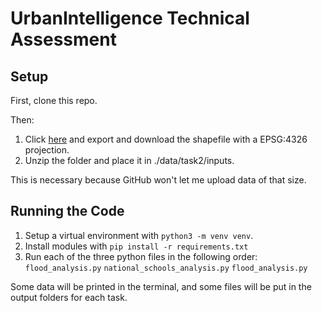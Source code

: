 # UrbanIntelligence Technical Assessment

## Setup
First, clone this repo.

Then:
1. Click [here](https://datafinder.stats.govt.nz/layer/120766-2023-census-totals-by-topic-for-individuals-by-statistical-area-1-part-1/) and export and download the shapefile with a EPSG:4326 projection.
2. Unzip the folder and place it in ./data/task2/inputs.

This is necessary because GitHub won't let me upload data of that size.

## Running the Code
1. Setup a virtual environment with `python3 -m venv venv`.
2. Install modules with `pip install -r requirements.txt`
3. Run each of the three python files in the following order:
`flood_analysis.py`
`national_schools_analysis.py`
`flood_analysis.py`

Some data will be printed in the terminal, and some files will be put in the output folders for each task.


